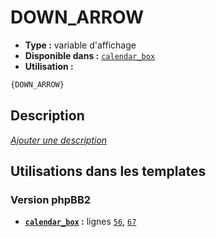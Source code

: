 # DOWN_ARROW
* __Type :__ variable d'affichage
* __Disponible dans :__ [`calendar_box`](../tpl/var/calendar_box.md)
* __Utilisation :__

```html
{DOWN_ARROW}
```

## Description
[*Ajouter une description*](https://fa-tvars.appspot.com/var/DOWN_ARROW)

## Utilisations dans les templates

### Version phpBB2
* __[`calendar_box`](../tpl/var/calendar_box.md#readme) :__ lignes [`56`](../tpl/src/subsilver/calendar_box.tpl#L56), [`67`](../tpl/src/subsilver/calendar_box.tpl#L67)